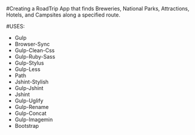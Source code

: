 #Creating a RoadTrip App that finds Breweries, National Parks, Attractions, Hotels, and Campsites along a specified route.



#USES:

* Gulp
* Browser-Sync
* Gulp-Clean-Css
* Gulp-Ruby-Sass
* Gulp-Stylus
* Gulp-Less
* Path
* Jshint-Stylish
* Gulp-Jshint
* Jshint
* Gulp-Uglify
* Gulp-Rename
* Gulp-Concat
* Gulp-Imagemin
* Bootstrap
